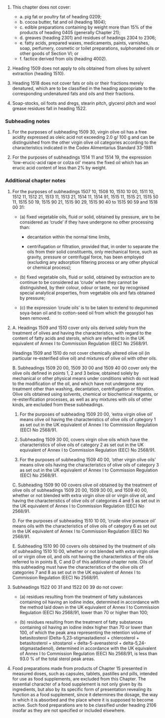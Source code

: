 1. This chapter does not cover:

    - a. pig fat or poultry fat of heading 0209;
    - b. cocoa butter, fat and oil (heading 1804);
    - c. edible preparations containing by weight more than 15% of the products of heading 0405 (generally Chapter 21);
    - d. greaves (heading 2301) and residues of headings 2304 to 2306;
    - e. fatty acids, prepared waxes, medicaments, paints, varnishes, soap, perfumery, cosmetic or toilet preparations, sulphonated oils or other goods of Section VI; or
    - f. factice derived from oils (heading 4002).

2. Heading 1509 does not apply to oils obtained from olives by solvent extraction (heading 1510).

3. Heading 1518 does not cover fats or oils or their fractions merely denatured, which are to be classified in the heading appropriate to the corresponding undenatured fats and oils and their fractions.

4. Soap-stocks, oil foots and dregs, stearin pitch, glycerol pitch and wool grease residues fall in heading 1522.

### Subheading notes

1. For the purposes of subheading 1509 30, virgin olive oil has a free acidity expressed as oleic acid not exceeding 2.0 g/ 100 g and can be distinguished from the other virgin olive oil categories according to the characteristics indicated in the Codex Alimentarius Standard 33-1981 

2. For the purposes of subheadings 1514 11 and 1514 19, the expression ‘low-erucic-acid rape or colza oil’ means the fixed oil which has an erucic acid content of less than 2% by weight.

### Additional chapter notes

1. For the purposes of subheadings 1507 10, 1508 10, 1510 10 00, 1511 10, 1512 11, 1512 21, 1513 11, 1513 21, 1514 11, 1514 91, 1515 11, 1515 21, 1515 50 11, 1515 50 19, 1515 90 21, 1515 90 29, 1515 90 40 to 1515 90 59 and 1518 00 31:

   - (a) fixed vegetable oils, fluid or solid, obtained by pressure, are to be considered as ‘crude’ if they have undergone no other processing than:

     - decantation within the normal time limits,

     - centrifugation or filtration, provided that, in order to separate the oils from their solid constituents, only mechanical force, such as gravity, pressure or centrifugal force, has been employed (excluding any adsorption filtering process or any other physical or chemical process);

   - (b) fixed vegetable oils, fluid or solid, obtained by extraction are to continue to be considered as ‘crude’ when they cannot be distinguished, by their colour, odour or taste, nor by recognised special analytical properties, from vegetable oils and fats obtained by pressure;

   - (c) the expression ‘crude oils’ is to be taken to extend to degummed soya-bean oil and to cotton-seed oil from which the gossypol has been removed.

2. 
   A. Headings 1509 and 1510 cover only oils derived solely from the treatment of olives and having the characteristics, with regard to the content of fatty acids and sterols, which are referred to in the UK equivalent of Annex I to Commission Regulation (EEC) No 2568/91.

    Headings 1509 and 1510 do not cover chemically altered olive oil (in particular re-esterified olive oil) and mixtures of olive oil with other oils.

    B. Subheadings 1509 20 00, 1509 30 00 and 1509 40 00 cover only the olive oils defined in points 1, 2 and 3 below, obtained solely by mechanical or other physical means under conditions which do not lead to the modification of the oil, and which have not undergone any treatment other than washing, decantation, centrifugation or filtration. Olive oils obtained using solvents, chemical or biochemical reagents, or re-esterification processes, as well as any mixtures with oils of other kinds, are excluded from these subheadings.

      1. For the purposes of subheading 1509 20 00, ‘extra virgin olive oil’ means olive oil having the characteristics of olive oils of category 1 as set out in the UK equivalent of Annex I to Commission Regulation (EEC) No 2568/91.

      2. Subheading 1509 30 00, covers virgin olive oils which have the characteristics of olive oils of category 2 as set out in the UK equivalent of Annex I to Commission Regulation (EEC) No 2568/91.

      3. For the purposes of subheading 1509 40 00,  ‘other virgin olive oils’ means olive oils having the characteristics of olive oils of category 3 as set out in the UK equivalent of Annex I to Commission Regulation (EEC) No 2568/91.

    C. Subheading 1509 90 00 covers olive oil obtained by the treatment of olive oils of subheadings 1509 20 00, 1509 30 00, and 1509 40 00, whether or not blended with extra virgin olive oil or virgin olive oil, and having the characteristics of olive oils of categories 4 and 5 as set out in the UK equivalent of Annex I to Commission Regulation (EEC) No 2568/91.

    D. For the purposes of subheading 1510 10 00, ‘crude olive pomace oil’ means oils with the characteristics of olive oils of category 6 as set out in the UK equivalent of Annex I to Commission Regulation (EEC) No 2568/91.

    E. Subheading 1510 90 00 covers oils obtained by the treatment of oils of subheading 1510 10 00, whether or not blended with extra virgin olive oil or virgin olive oil, and oils not having the characteristics of the oils referred to in points B, C and D of this additional chapter note. Oils of this subheading must have the characteristics of the olive oils of categories 7 and 8 as set out in the UK equivalent of Annex I to Commission Regulation (EEC) No 2568/91.

3. Subheadings 1522 00 31 and 1522 00 39 do not cover:

   - (a) residues resulting from the treatment of fatty substances containing oil having an iodine index, determined in accordance with the method laid down in the UK equivalent of Annex I to Commission Regulation (EEC) No 2568/91, lower than 70 or higher than 100;

   - (b) residues resulting from the treatment of fatty substances containing oil having an iodine index higher than 70 or lower than 100, of which the peak area representing the retention volume of betasitosterol (Delta-5,23-stigmastadienol + chlerosterol + betasitosterol + sitostanol + delta-5-avenasterol + delta-5,24-stigmastadienol), determined in accordance with the UK equivalent of Annex I to Commission Regulation (EEC) No 2568/91, is less than 93.0 % of the total sterol peak areas.

4. Food preparations made from products of Chapter 15 presented in measured doses, such as capsules, tablets, pastilles and pills, intended for use as food supplements, are excluded from this Chapter. The essential character of a food supplement is not only given by its ingredients, but also by its specific form of presentation revealing its function as a food supplement, since it determines the dosage, the way in which it is absorbed and the place where it is supposed to become active. Such food preparations are to be classified under heading 2106 insofar as they are not specified or included elsewhere.
